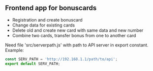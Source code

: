 
## Frontend app for bonuscards 

- Registration and create bonuscard
- Change data for existing cards
- Delete old and create new card with same data and new number
- Combine two cards, transfer bonus from one to another card

Need file 'src/serverpath.js' with path to API server in export constant.
Example:
```javascript
const SERV_PATH = 'http://192.168.1.1/path/to/api';
export default SERV_PATH;
```